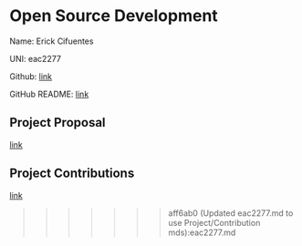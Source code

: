 # Open Source Development

Name: Erick Cifuentes

UNI: eac2277

Github: [link](https://github.com/ErickCif)

GitHub README: [link](https://github.com/ErickCif/ErickCif/blob/main/README.md)

## Project Proposal
[link](./projects/javascript/QueueR.md)
## Project Contributions
[link](./projects/javascript/Next-jsBug.md)
>>>>>>> aff6ab0 (Updated eac2277.md to use Project/Contribution mds):eac2277.md
